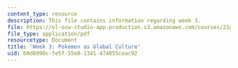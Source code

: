 ```yaml
---
content_type: resource
description: This file contains information regarding week 3.
file: https://ol-ocw-studio-app-production.s3.amazonaws.com/courses/21g-067j-cultural-performances-of-asia-fall-2005/b0d8990cfe5f55e01341474855ceac92_MIT21G_067JF05_dis_qs3.pdf
file_type: application/pdf
resourcetype: Document
title: 'Week 3: Pokemon as Global Culture'
uid: b0d8990c-fe5f-55e0-1341-474855ceac92
---
```

